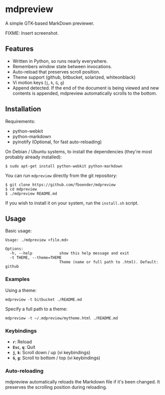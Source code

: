 mdpreview
=========

A simple GTK-based MarkDown previewer.


FIXME: Insert screenshot.

Features
--------

* Written in Python, so runs nearly everywhere.
* Remembers window state between invocations.
* Auto-reload that preserves scroll position.
* Theme support (github, bitbucket, solarized, whiteonblack)
* Vi motion keys (`j`, `k`, `G`, `g`)
* Append detected. If the end of the document is being viewed and new contents
  is appended, mdpreview automatically scrolls to the bottom.

Installation
------------

Requirements:

* python-webkit
* python-markdown
* pyinotify (Optional, for fast auto-reloading)


On Debian / Ubuntu systems, to install the dependencies (they're most probably
already installed):

    $ sudo apt-get install python-webkit python-markdown

You can run `mdpreview` directly from the git repository:

    $ git clone https://github.com/fboender/mdpreview
    $ cd mdpreview
    $ ./mdpreview README.md

If you wish to install it on your system, run the `install.sh` script.

Usage
-----

Basic usage:

    Usage: ./mdpreview <file.md>

    Options:
      -h, --help            show this help message and exit
      -t THEME, --theme=THEME
                            Theme (name or full path to .html). Default: github

### Examples

Using a theme:

    mdpreview -t bitbucket ./README.md

Specify a full path to a theme:

    mdpreview -t ~/.mdpreview/mytheme.html ./README.md

### Keybindings

* **`r`**: Reload
* **`Esc`**, **`q`**: Quit
* **`j`**, **`k`**: Scroll down / up (vi keybindings)
* **`G`**, **`g`**: Scroll to bottom / top (vi keybindings)

### Auto-reloading

mdpreview automatically reloads the Markdown file if it's been changed. It
preserves the scrolling position during reloading.
